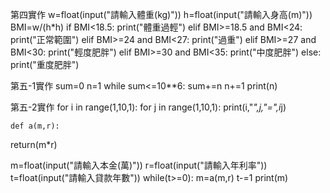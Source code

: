 第四實作
w=float(input("請輸入體重(kg)"))
h=float(input("請輸入身高(m)"))
BMI=w/(h*h)
if BMI<18.5:
    print("體重過輕")
elif BMI>=18.5 and BMI<24:
    print("正常範圍")
elif BMI>=24 and BMI<27:
    print("過重")
elif BMI>=27 and BMI<30:
    print("輕度肥胖")
elif BMI>=30 and BMI<35:
    print("中度肥胖")
else:
    print("重度肥胖")

第五-1實作
sum=0
n=1
while sum<=10**6:
  sum+=n
  n+=1
print(n)

第五-2實作
for i in range(1,10,1):
  for j in range(1,10,1):
    print(i,"*",j,"=",i*j)
    
    def a(m,r):
  return(m*r)
  
m=float(input("請輸入本金(萬)"))
r=float(input("請輸入年利率"))
t=float(input("請輸入貸款年數"))
while(t>=0):
  m=a(m,r)
  t-=1
print(m)